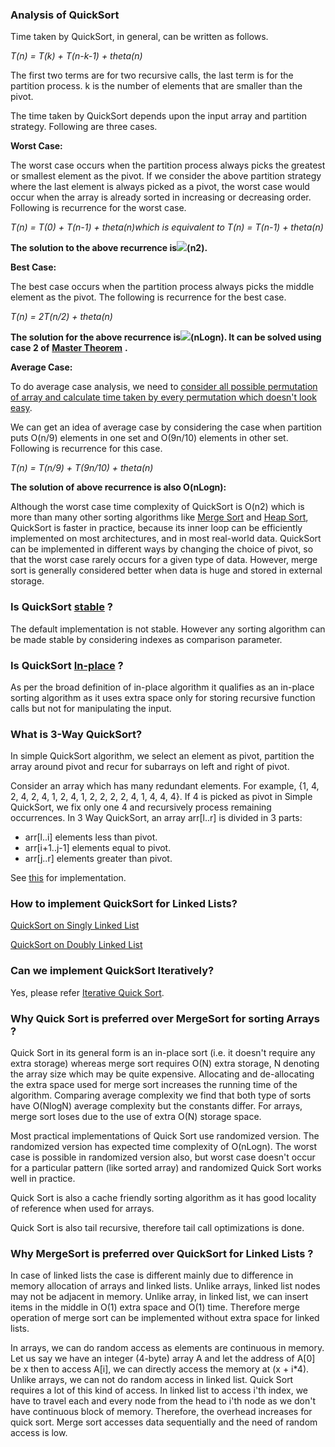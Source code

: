 ### **Analysis of QuickSort**

Time taken by QuickSort, in general, can be written as follows.

_T(n) = T(k) + T(n-k-1) + theta(n)_

The first two terms are for two recursive calls, the last term is for the partition process. k is the number of elements that are smaller than the pivot.

The time taken by QuickSort depends upon the input array and partition strategy. Following are three cases.

**Worst Case:**

The worst case occurs when the partition process always picks the greatest or smallest element as the pivot. If we consider the above partition strategy where the last element is always picked as a pivot, the worst case would occur when the array is already sorted in increasing or decreasing order. Following is recurrence for the worst case.

_T(n) = T(0) + T(n-1) + theta(n)which is equivalent to T(n) = T(n-1) + theta(n)_

**The solution to the above recurrence is**![](RackMultipart20220906-1-9lbrha_html_1407102feee6a659.png)**(n****2****).**

**Best Case:**

The best case occurs when the partition process always picks the middle element as the pivot. The following is recurrence for the best case.

_T(n) = 2T(n/2) + theta(n)_

**The solution for the above recurrence is**![](RackMultipart20220906-1-9lbrha_html_7472a28e29da5d7f.png)**(nLogn). It can be solved using case 2 of** [**Master Theorem**](http://en.wikipedia.org/wiki/Master_theorem) **.**

**Average Case:**

To do average case analysis, we need to [consider all possible permutation of array and calculate time taken by every permutation which doesn't look easy](https://www.geeksforgeeks.org/analysis-of-algorithms-set-2-asymptotic-analysis/).

We can get an idea of average case by considering the case when partition puts O(n/9) elements in one set and O(9n/10) elements in other set. Following is recurrence for this case.

_T(n) = T(n/9) + T(9n/10) + theta(n)_

**The solution of above recurrence is also O(nLogn):**

Although the worst case time complexity of QuickSort is O(n2) which is more than many other sorting algorithms like [Merge Sort](https://www.geeksforgeeks.org/merge-sort/) and [Heap Sort](https://www.geeksforgeeks.org/heap-sort/), QuickSort is faster in practice, because its inner loop can be efficiently implemented on most architectures, and in most real-world data. QuickSort can be implemented in different ways by changing the choice of pivot, so that the worst case rarely occurs for a given type of data. However, merge sort is generally considered better when data is huge and stored in external storage.

### **Is QuickSort** [**stable**](https://www.geeksforgeeks.org/stability-in-sorting-algorithms/) **?**

The default implementation is not stable. However any sorting algorithm can be made stable by considering indexes as comparison parameter.

### **Is QuickSort** [**In-place**](https://www.geeksforgeeks.org/in-place-algorithm/) **?**

As per the broad definition of in-place algorithm it qualifies as an in-place sorting algorithm as it uses extra space only for storing recursive function calls but not for manipulating the input.

### **What is 3-Way QuickSort?**

In simple QuickSort algorithm, we select an element as pivot, partition the array around pivot and recur for subarrays on left and right of pivot.

Consider an array which has many redundant elements. For example, {1, 4, 2, 4, 2, 4, 1, 2, 4, 1, 2, 2, 2, 2, 4, 1, 4, 4, 4}. If 4 is picked as pivot in Simple QuickSort, we fix only one 4 and recursively process remaining occurrences. In 3 Way QuickSort, an array arr[l..r] is divided in 3 parts:

- arr[l..i] elements less than pivot.
- arr[i+1..j-1] elements equal to pivot.
- arr[j..r] elements greater than pivot.

See [this](https://www.geeksforgeeks.org/3-way-quicksort/) for implementation.

### **How to implement QuickSort for Linked Lists?**

[QuickSort on Singly Linked List](https://www.geeksforgeeks.org/quicksort-on-singly-linked-list/)

[QuickSort on Doubly Linked List](https://www.geeksforgeeks.org/quicksort-for-linked-list/)

### **Can we implement QuickSort Iteratively?**

Yes, please refer [Iterative Quick Sort](https://www.geeksforgeeks.org/iterative-quick-sort/).

### **Why Quick Sort is preferred over MergeSort for sorting Arrays ?**

Quick Sort in its general form is an in-place sort (i.e. it doesn't require any extra storage) whereas merge sort requires O(N) extra storage, N denoting the array size which may be quite expensive. Allocating and de-allocating the extra space used for merge sort increases the running time of the algorithm. Comparing average complexity we find that both type of sorts have O(NlogN) average complexity but the constants differ. For arrays, merge sort loses due to the use of extra O(N) storage space.

Most practical implementations of Quick Sort use randomized version. The randomized version has expected time complexity of O(nLogn). The worst case is possible in randomized version also, but worst case doesn't occur for a particular pattern (like sorted array) and randomized Quick Sort works well in practice.

Quick Sort is also a cache friendly sorting algorithm as it has good locality of reference when used for arrays.

Quick Sort is also tail recursive, therefore tail call optimizations is done.

### **Why MergeSort is preferred over QuickSort for Linked Lists ?**

In case of linked lists the case is different mainly due to difference in memory allocation of arrays and linked lists. Unlike arrays, linked list nodes may not be adjacent in memory. Unlike array, in linked list, we can insert items in the middle in O(1) extra space and O(1) time. Therefore merge operation of merge sort can be implemented without extra space for linked lists.

In arrays, we can do random access as elements are continuous in memory. Let us say we have an integer (4-byte) array A and let the address of A[0] be x then to access A[i], we can directly access the memory at (x + i\*4). Unlike arrays, we can not do random access in linked list. Quick Sort requires a lot of this kind of access. In linked list to access i'th index, we have to travel each and every node from the head to i'th node as we don't have continuous block of memory. Therefore, the overhead increases for quick sort. Merge sort accesses data sequentially and the need of random access is low.